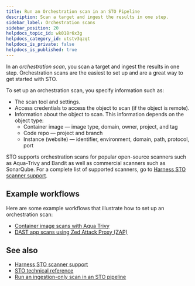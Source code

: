 ```yaml
---
title: Run an Orchestration scan in an STO Pipeline
description: Scan a target and ingest the results in one step.
sidebar_label: Orchestration scans
sidebar_position: 20
helpdocs_topic_id: wk018r6x3g
helpdocs_category_id: utstv3qzqt
helpdocs_is_private: false
helpdocs_is_published: true
---
```


In an *orchestration scan*, you scan a target and ingest the results in one step. Orchestration scans are the easiest to set up and are a great way to get started with STO.

To set up an orchestration scan, you specify information such as:

* The scan tool and settings.
* Access credentials to access the object to scan (if the object is remote).
* Information about the object to scan. This information depends on the object type:
	+ Container image — image type, domain, owner, project, and tag
	+ Code repo — project and branch
	+ Instance (website) — identifier, environment, domain, path, protocol, port

STO supports orchestration scans for popular open-source scanners such as Aqua-Trivy and Bandit as well as commercial scanners such as SonarQube. For a complete list of supported scanners, go to [Harness STO scanner support](/docs/security-testing-orchestration/sto-techref-category/security-step-settings-reference#harness-sto-scanner-support).

## Example workflows

Here are some example workflows that illustrate how to set up an orchestration scan:

- [Container image scans with Aqua Trivy](/docs/security-testing-orchestration/sto-techref-category/trivy/container-scan-aqua-trivy)
- [DAST app scans using Zed Attack Proxy (ZAP)](/docs/security-testing-orchestration/sto-techref-category/zap/dast-scan-zap)

## See also

- [Harness STO scanner support](/docs/security-testing-orchestration/sto-techref-category/security-step-settings-reference#harness-sto-scanner-support)
- [STO technical reference](/docs/category/sto-technical-reference)
- [Run an ingestion-only scan in an STO pipeline](ingest-scan-results-into-an-sto-pipeline.md)
